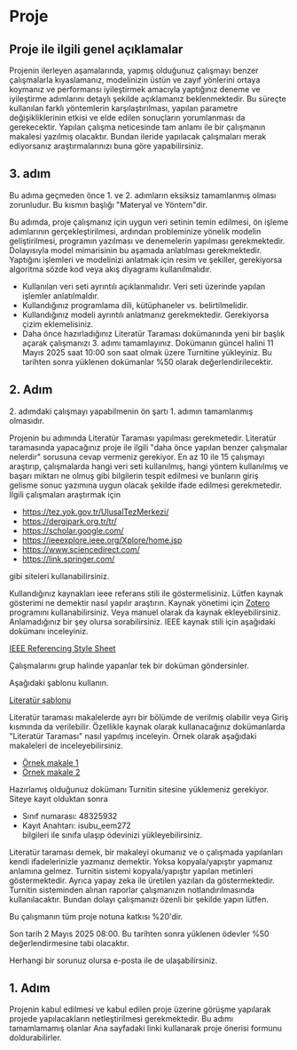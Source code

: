 
# Proje 

## Proje ile ilgili genel açıklamalar

Projenin ilerleyen aşamalarında, yapmış olduğunuz çalışmayı benzer çalışmalarla kıyaslamanız, modelinizin üstün ve zayıf yönlerini ortaya koymanız ve performansı iyileştirmek amacıyla yaptığınız deneme ve iyileştirme adımlarını detaylı şekilde açıklamanız beklenmektedir. Bu süreçte kullanılan farklı yöntemlerin karşılaştırılması, yapılan parametre değişikliklerinin etkisi ve elde edilen sonuçların yorumlanması da gerekecektir. Yapılan çalışma neticesinde tam anlamı ile bir çalışmanın makalesi yazılmış olacaktır. Bundan ileride  yapılacak çalışmaları merak ediyorsanız araştırmalarınızı buna göre yapabilirsiniz.


## 3. adım

Bu adıma geçmeden önce 1. ve 2. adımların eksiksiz tamamlanmış olması zorunludur.
Bu kısmın başlığı "Materyal ve Yöntem"dir.

Bu adımda, proje çalışmanız için uygun veri setinin temin edilmesi, ön işleme adımlarının gerçekleştirilmesi, ardından probleminize yönelik modelin geliştirilmesi, programın yazılması ve denemelerin yapılması gerekmektedir.  Dolayısıyla model mimarisinin bu aşamada anlatılması gerekmektedir. Yaptığını işlemleri ve modelinizi anlatmak için resim ve şekiller, gerekiyorsa algoritma sözde kod veya akış diyagramı kullanılmalıdır. 
- Kullanılan veri seti ayrıntılı açıklanmalıdır. Veri seti üzerinde yapılan işlemler anlatılmaldır.
- Kullandığınız programlama dili, kütüphaneler vs. belirtilmelidir.
- Kullandığınız modeli ayrıntılı anlatmanız gerekmektedir. Gerekiyorsa çizim eklemelisiniz.
- Daha önce hazırladığınız Literatür Taraması dokümanında yeni bir başlık açarak çalışmanızı 3. adımı tamamlayınız. Dokümanın güncel halini 11 Mayıs 2025 saat 10:00 son saat olmak üzere Turnitine yükleyiniz. Bu tarihten sonra yüklenen dokümanlar %50 olarak değerlendirilecektir.




## 2. Adım

2\. adımdaki çalışmayı yapabilmenin ön şartı 1. adımın tamamlanmış olmasıdır.

Projenin bu adımında Literatür Taraması yapılması gerekmetedir. Literatür taramasında yapacağınız proje ile ilgili "daha önce yapılan benzer çalışmalar nelerdir" sorusuna cevap vermeniz gerekiyor. En az 10 ile 15 çalışmayı araştırıp, çalışmalarda hangi veri seti kullanılmış, hangi yöntem kullanılmış ve başarı miktarı ne olmuş gibi bilgilerin tespit edilmesi ve bunların giriş gelisme sonuc yazımına uygun olacak şekilde ifade edilmesi gerekmetedir.  İlgili çalışmaları araştırmak için

- <https://tez.yok.gov.tr/UlusalTezMerkezi/>
- <https://dergipark.org.tr/tr/>
- <https://scholar.google.com/>
- <https://ieeexplore.ieee.org/Xplore/home.jsp>
- <https://www.sciencedirect.com/>
- <https://link.springer.com/>

gibi siteleri kullanabilirsiniz.

Kullandığınız kaynakları ieee referans stili ile göstermelisiniz. Lütfen kaynak gösterimi ne demektir nasıl yapılır araştırın. Kaynak yönetimi için [Zotero](https://www.zotero.org/) programını kullanabilirsiniz. Veya manuel olarak da kaynak ekleyebilirsiniz. Anlamadığınız bir şey olursa sorabilirsiniz. IEEE kaynak stili için aşağıdaki dokümanı inceleyiniz.

[IEEE Referencing Style Sheet ](files/ieee-style-guide.pdf)

Çalışmalarını grup halinde yapanlar tek bir doküman göndersinler.

Aşağıdaki şablonu kullanın.

[Literatür şablonu](files/rapor_sablon_v1.docx)

Literatür taraması makalelerde ayrı bir bölümde de verilmiş olabilir veya Giriş kısmında da  verilebilir. Özellikle kaynak olarak kullanacağınız dokümanlarda "Literatür Taraması" nasıl yapılmış inceleyin. Örnek olarak aşağıdaki makaleleri de inceleyebilirsiniz.

- [Örnek makale 1](files/ornek_makale1.pdf)
- [Örnek makale 2](files/ornek_makale2.pdf)



Hazırlamış olduğunuz dokümanı Turnitin sitesine yüklemeniz gerekiyor.
Siteye kayıt olduktan sonra   
- Sınıf numarası: 48325932
- Kayıt Anahtarı: isubu_eem272    
bilgileri ile sınıfa ulaşıp ödevinizi yükleyebilirsiniz.

Literatür taraması demek, bir makaleyi okumanız ve o çalışmada yapılanları kendi ifadelerinizle yazmanız demektir. Yoksa kopyala/yapıştır yapmanız anlamına gelmez. Turnitin sistemi kopyala/yapıştır yapılan metinleri göstermektedir. Ayrıca yapay zeka ile üretilen yazıları da göstermektedir. Turnitin sisteminden alınan raporlar çalışmanızın notlandırılmasında kullanılacaktır. Bundan dolayı çalışmanızı özenli bir şekilde yapın lütfen.

Bu çalışmanın tüm proje notuna katkısı %20'dir.

Son tarih 2 Mayıs 2025 08:00. Bu tarihten sonra yüklenen ödevler %50 değerlendirmesine tabi olacaktır.

Herhangi bir sorunuz olursa e-posta ile de ulaşabilirsiniz.



## 1. Adım

Projenin kabul edilmesi ve kabul edilen proje üzerine görüşme yapılarak projede yapılacakların netleştirilmesi gerekmektedir.  Bu adımı tamamlamamış olanlar Ana sayfadaki linki kullanarak proje önerisi formunu doldurabilirler.

